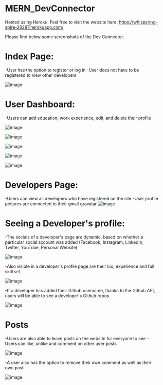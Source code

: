 # MERN_DevConnector

Hosted using Heroku. Feel free to visit the website here: https://whispering-spire-28287.herokuapp.com/


Please find below some screenshots of the Dev Connector.

# Index Page:
-User has the option to register or log in
-User does not have to be registered to view other developers

![image](https://user-images.githubusercontent.com/60789242/149472642-fd2cf4ca-c3c9-47dd-8ef8-443984222880.png)


# User Dashboard:
-Users can add education, work experience, edit, and delete their profile

![image](https://user-images.githubusercontent.com/60789242/149472787-d86175c0-1d68-46eb-af12-607b86a2c4e2.png)

![image](https://user-images.githubusercontent.com/60789242/149475554-6e2ee435-d2f1-4e99-96d0-6c039e63692f.png)

![image](https://user-images.githubusercontent.com/60789242/149475590-ca2bfc58-798d-48b2-b0fe-c161372b730c.png)

![image](https://user-images.githubusercontent.com/60789242/149475632-8e9dd36c-4b09-409c-8e49-5a630f4032a8.png)

![image](https://user-images.githubusercontent.com/60789242/149475726-f9e47d00-b20e-4940-bfed-80cc11d24cc0.png)



# Developers Page:
-Users can view all developers who have registered on the site
-User profile pictures are connected to their gmail gravatar
![image](https://user-images.githubusercontent.com/60789242/149473212-7abe3b72-8407-4495-84af-68f1a0944ae7.png)


# Seeing a Developer's profile:
-The socials of a developer's page are dynamic, based on whether a particular social account was added (Facebook, Instagram, LinkedIn, Twitter, YouTube, Personal Website)

![image](https://user-images.githubusercontent.com/60789242/149473639-1c426df5-1773-4831-9dda-132950ce403f.png)

-Also visible in a developer's profile page are their bio, experience and full skill set

![image](https://user-images.githubusercontent.com/60789242/149474056-88eec905-89ff-46ce-ac20-80df2d8ddae7.png)

-If a developer has added their Github username, thanks to the Github API, users will be able to see a developer's Github repos

![image](https://user-images.githubusercontent.com/60789242/149474407-3b89f419-10b8-4c2d-a898-367debf2389a.png)


# Posts
-Users are also able to leave posts on the website for everyone to see
-Users can like, unlike and comment on other user posts

![image](https://user-images.githubusercontent.com/60789242/149474890-b21d7055-68e7-4216-85e2-3e660b96018d.png)

-A user also has the option to remove their own comment as well as their own post

![image](https://user-images.githubusercontent.com/60789242/149475282-734a8ca9-40f2-4e23-a468-7e400f8641b5.png)

















